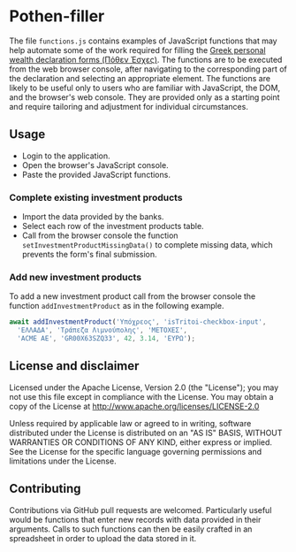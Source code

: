# Pothen-filler

The file `functions.js` contains examples of JavaScript functions that
may help automate some of the work required for filling the [Greek personal
wealth declaration forms (Πόθεν Έσχες)](https://www.pothen.gr/).
The functions are to be executed from the web browser console,
after navigating to the corresponding part of the declaration
and selecting an appropriate element.
The functions are likely to be useful only to users who are familiar
with JavaScript, the DOM, and the browser's web console.
They are provided only as a starting point and require tailoring and
adjustment for individual circumstances.

## Usage

* Login to the application.
* Open the browser's JavaScript console.
* Paste the provided JavaScript functions.

### Complete existing investment products
* Import the data provided by the banks.
* Select each row of the investment products table.
* Call from the browser console the function `setInvestmentProductMissingData()`
  to complete missing data, which prevents the form's final submission.

### Add new investment products
To add a new investment product call from the browser console the function
`addInvestmentProduct` as in the following example.

```js
await addInvestmentProduct('Υπόχρεος', 'isTritoi-checkbox-input',
  'ΕΛΛΑΔΑ', 'Τράπεζα Λιμνούπολης', 'ΜΕΤΟΧΕΣ',
  'ACME ΑΕ', 'GR00X63SZQ33', 42, 3.14, 'ΕΥΡΩ');
```

## License and disclaimer
Licensed under the Apache License, Version 2.0 (the "License");
you may not use this file except in compliance with the License.
You may obtain a copy of the License at
http://www.apache.org/licenses/LICENSE-2.0

Unless required by applicable law or agreed to in writing, software
distributed under the License is distributed on an "AS IS" BASIS,
WITHOUT WARRANTIES OR CONDITIONS OF ANY KIND, either express or implied.
See the License for the specific language governing permissions and
limitations under the License.

## Contributing
Contributions via GitHub pull requests are welcomed.
Particularly useful would be functions that enter new records
with data provided in their arguments.
Calls to such functions can then be easily crafted in an spreadsheet
in order to upload the data stored in it.
